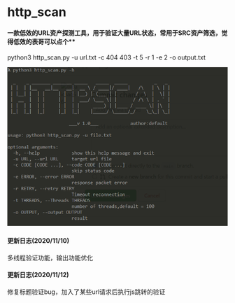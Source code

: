 # http_scan

#### 一款低效的URL资产探测工具，用于验证大量URL状态，常用于SRC资产筛选，觉得低效的表哥可以点个** <br>



python3 http_scan.py -u url.txt -c 404 403 -t 5 -r 1 -e 2 -o output.txt <br>


![http_scan](https://github.com/daichao66/http_scan/blob/main/http_scan.png)


#### 更新日志(2020/11/10)

多线程验证功能，输出功能优化

#### 更新日志(2020/11/12)

修复标题验证bug，加入了某些url请求后执行js跳转的验证
